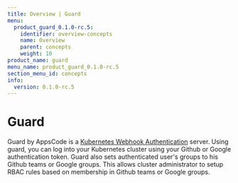 ```yaml
---
title: Overview | Guard
menu:
  product_guard_0.1.0-rc.5:
    identifier: overview-concepts
    name: Overview
    parent: concepts
    weight: 10
product_name: guard
menu_name: product_guard_0.1.0-rc.5
section_menu_id: concepts
info:
  version: 0.1.0-rc.5
---
```


# Guard

 Guard by AppsCode is a [Kubernetes Webhook Authentication](https://kubernetes.io/docs/admin/authentication/#webhook-token-authentication) server. Using guard, you can log into your Kubernetes cluster using your Github or Google authentication token. Guard also sets authenticated user's groups to his Github teams or Google groups. This allows cluster administrator to setup RBAC rules based on membership in Github teams or Google groups.
